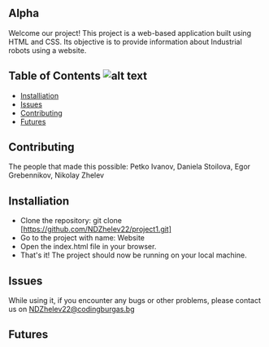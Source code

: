 ## Alpha
Welcome our project! This project is a web-based application built using HTML and CSS. Its objective is to provide information about Industrial robots using a website.

## Table of Contents  ![alt text]([https://cdn.pixabay.com/photo/2016/12/18/13/45/download-1915753_960_720.png](https://e7.pngegg.com/pngimages/539/539/png-clipart-table-of-contents-table-of-contents-eagle-county-school-district-information-forms-blue-angle-thumbnail.png))
* [Installiation](#installiation)
* [Issues](#issues)
* [Contributing](#contributing) 
* [Futures](#features)

## Contributing
The people that made this possible: Petko Ivanov, Daniela Stoilova, Egor Grebennikov, Nikolay Zhelev

## Installiation
* Clone the repository: git clone [https://github.com/NDZhelev22/project1.git]
* Go to the project with name: Website
* Open the index.html file in your browser.
* That's it! The project should now be running on your local machine.
	
## Issues
While using it, if you encounter any bugs or other problems, please contact us on NDZhelev22@codingburgas.bg

## Futures


